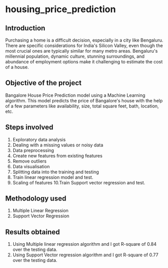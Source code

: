 # housing_price_prediction
## Introduction
Purchasing a home is a difficult decision, especially in a city like Bengaluru. There are specific considerations for India's Silicon Valley, even though the most crucial ones are typically similar for many metro areas. Bengaluru's millennial population, dynamic culture, stunning surroundings, and abundance of employment options make it challenging to estimate the cost of a house.
## Objective of the project
Bangalore House Price Prediction model using a Machine Learning algorithm. This model predicts the price of Bangalore's house with the help of a few parameters like availability, size, total square feet, bath, location, etc.
## Steps involved
1. Exploratory data analysis
2. Dealing with a missing values or noisy data
3. Data preprocessing
4. Create new features from existing features
5. Remove outliers
6. Data visualisation
7. Splitting data into the training and testing 
8. Train linear regression model and test.
9. Scaling of features
10.Train Support vector regression and test.
## Methodology  used
1. Multiple Linear Regression
2. Support Vector Regression
## Results obtained
1. Using Multiple linear regression algorithm and I got R-square of 0.84 over the testing data.
2. Using Support Vector regression algorithm and I got R-square of 0.77 over the testing data. 
